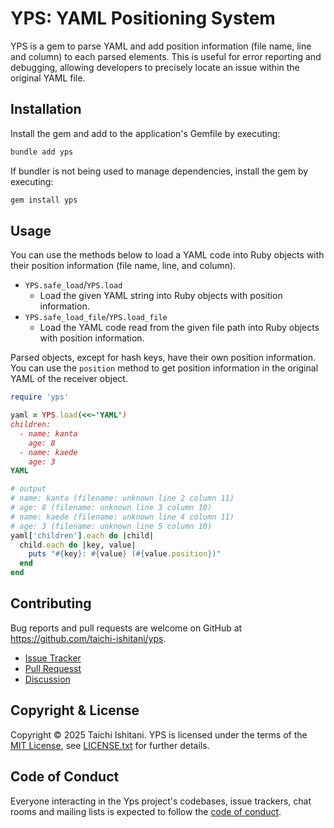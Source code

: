 # YPS: YAML Positioning System

YPS is a gem to parse YAML and add position information (file name, line and column) to each parsed elements.
This is useful for error reporting and debugging, allowing developers to precisely locate an issue within the original YAML file.

## Installation

Install the gem and add to the application's Gemfile by executing:

```bash
bundle add yps
```

If bundler is not being used to manage dependencies, install the gem by executing:

```bash
gem install yps
```

## Usage

You can use the methods below to load a YAML code into Ruby objects with their position information (file name, line, and column).

* `YPS.safe_load`/`YPS.load`
    * Load the given YAML string into Ruby objects with position information.
* `YPS.safe_load_file`/`YPS.load_file`
    * Load the YAML code read from the given file path into Ruby objects with position information.

Parsed objects, except for hash keys, have their own position information.
You can use the `position` method to get position information in the original YAML of the receiver object.

```ruby
require 'yps'

yaml = YPS.load(<<~'YAML')
children:
  - name: kanta
    age: 8
  - name: kaede
    age: 3
YAML

# output
# name: kanta (filename: unknown line 2 column 11)
# age: 8 (filename: unknown line 3 column 10)
# name: kaede (filename: unknown line 4 column 11)
# age: 3 (filename: unknown line 5 column 10)
yaml['children'].each do |child|
  child.each do |key, value|
    puts "#{key}: #{value} (#{value.position})"
  end
end
```

## Contributing

Bug reports and pull requests are welcome on GitHub at https://github.com/taichi-ishitani/yps.

* [Issue Tracker](https://github.com/taichi-ishitani/yps/issues)
* [Pull Requesst](https://github.com/taichi-ishitani/yps/pulls)
* [Discussion](https://github.com/taichi-ishitani/yps/discussions)

## Copyright & License

Copyright &copy; 2025 Taichi Ishitani.
YPS is licensed under the terms of the [MIT License](https://opensource.org/licenses/MIT), see [LICENSE.txt](LICENSE.txt) for further details.

## Code of Conduct

Everyone interacting in the Yps project's codebases, issue trackers, chat rooms and mailing lists is expected to follow the [code of conduct](https://github.com/taichi-ishitani/yps/blob/master/CODE_OF_CONDUCT.md).
